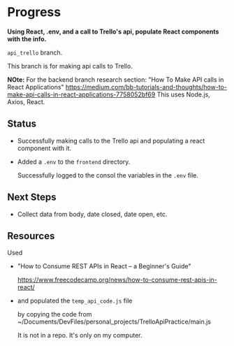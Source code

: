 # Progress

**Using React, .env, and a call to Trello's api, populate React components with the info.**

`api_trello` branch.

This branch is for making api calls to Trello.

**NOte:**
For the backend branch research section:
"How To Make API calls in React Applications"
https://medium.com/bb-tutorials-and-thoughts/how-to-make-api-calls-in-react-applications-7758052bf69
This uses Node.js, Axios, React.

## Status

* Successfully making calls to the Trello api and populating a react component with it.

* Added a `.env` to the `frontend` directory.

    Successfully logged to the consol the variables in the `.env` file.

## Next Steps

* Collect data from body, date closed, date open, etc.

## Resources

Used 

* "How to Consume REST APIs in React – a Beginner's Guide"

    https://www.freecodecamp.org/news/how-to-consume-rest-apis-in-react/

* and populated the `temp_api_code.js` file 

    by copying the code from ~/Documents/DevFiles/personal_projects/TrelloApiPractice/main.js

    It is not in a repo. It's only on my computer.